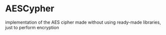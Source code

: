 # AESCypher
implementation of the AES cipher made without using ready-made libraries, just to perform encryption
